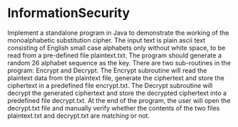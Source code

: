 # InformationSecurity

Implement a standalone program in Java to demonstrate the working of the monoalphabetic substitution cipher. 
The input text is plain ascii text consisting of English small case alphabets only without white space, to be read from a pre-defined file plaintext.txt. 
The program should generate a random 26 alphabet sequence as the key. 
There are two sub-routines in the program: Encrypt and Decrypt. 
The Encrypt subroutine will read the plaintext data from the plaintext file, generate the ciphertext and store the ciphertext in a predefined file encrypt.txt. 
The Decrypt subroutine will decrypt the generated ciphertext and store the decrypted ciphertext into a predefined file decrypt.txt.
At the end of the program, the user will open the decrypt.txt file and manually verify whether the contents of the two files plaintext.txt and decrypt.txt are matching or not.
